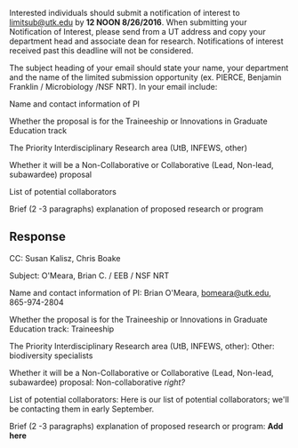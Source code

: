 Interested individuals should submit a notification of interest to limitsub@utk.edu by **12 NOON 8/26/2016**.  When submitting your Notification of Interest, please send from a UT address and copy your department head and associate dean for research.  Notifications of interest received past this deadline will not be considered.

The subject heading of your email should state your name, your department and the name of the limited submission opportunity (ex. PIERCE, Benjamin Franklin / Microbiology /NSF NRT). In your email include:

Name and contact information of PI

Whether the proposal is for the Traineeship or Innovations in Graduate Education track

The Priority Interdisciplinary Research area (UtB, INFEWS, other)

Whether it will be a Non-Collaborative or Collaborative (Lead, Non-lead, subawardee) proposal

List of potential collaborators

Brief (2 -3 paragraphs) explanation of proposed research or program


## Response

CC: Susan Kalisz, Chris Boake

Subject: O'Meara, Brian C. / EEB / NSF NRT

Name and contact information of PI: Brian O'Meara, bomeara@utk.edu, 865-974-2804


Whether the proposal is for the Traineeship or Innovations in Graduate Education track: Traineeship

The Priority Interdisciplinary Research area (UtB, INFEWS, other): Other: biodiversity specialists

Whether it will be a Non-Collaborative or Collaborative (Lead, Non-lead, subawardee) proposal: Non-collaborative *right?*

List of potential collaborators: Here is our list of potential collaborators; we'll be contacting them in early September.



Brief (2 -3 paragraphs) explanation of proposed research or program: **Add here**
